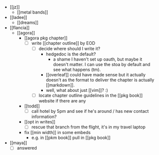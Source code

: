 - [[jz]]
  - [[metal bands]]
- [[ladee]]
  - [[dreams]]
- [[flancia]]
  - [[agora]]
    - [[agora pkg chapter]]
      - [ ] write [[chapter outline]] by EOD
        - [ ] decide where should I write it?
          - hedgedoc is the default?
            - a shame I haven't set up oauth, but maybe it doesn't matter. I can use the stoa by default and see what happens (tm).
          - [[overleaf]] could have made sense but it actually doesn't as the format to deliver the chapter is actually [[markdown]].
          - well, what about just [[vim]]? :)
        - [ ] locate chapter outline guidelines in the [[pkg book]] website if there are any
    - [[todd]]
      - [ ] call hotel by 5pm and see if he's around / has new contact information?
    - [[opt in writes]]
      - [ ] rescue that branch from the flight, it's in my travel laptop
    - fix [[min width]] in some embeds
      - e.g. in [[pkm book]] pull in [[pkg book]]
- [[maya]]
  - [ ] answered
